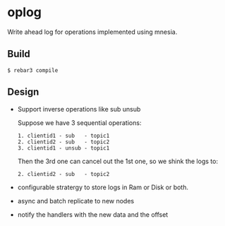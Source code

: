 oplog
=====

Write ahead log for operations implemented using mnesia.

Build
-----

    $ rebar3 compile

Design
------

- Support inverse operations like sub unsub

  Suppose we have 3 sequential operations:

  ```
  1. clientid1 - sub   - topic1
  2. clientid2 - sub   - topic2
  3. clientid1 - unsub - topic1
  ```

  Then the 3rd one can cancel out the 1st one, so we shink the logs to:

  ```
  2. clientid2 - sub   - topic2
  ```

- configurable stratergy to store logs in Ram or Disk or both.

- async and batch replicate to new nodes

- notify the handlers with the new data and the offset

